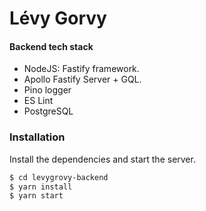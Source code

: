 # Lévy Gorvy

#### Backend tech stack
  - NodeJS: Fastify framework.
  - Apollo Fastify Server + GQL.
  - Pino logger
  - ES Lint
  - PostgreSQL
### Installation
Install the dependencies and start the server.

```sh
$ cd levygrovy-backend
$ yarn install
$ yarn start
```




